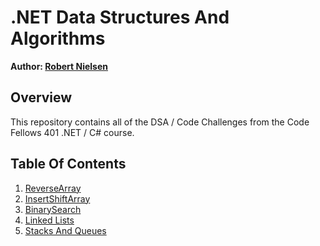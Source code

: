 # .NET Data Structures And Algorithms
__Author: [Robert Nielsen](https://github.com/robertjnielsen)__

## Overview
This repository contains all of the DSA / Code Challenges from the Code Fellows 401 .NET / C# course.

## Table Of Contents
1. [ReverseArray](/Challenges/ArrayReverse/ArrayReverse.md)
2. [InsertShiftArray](/Challenges/InsertShiftArray/InsertShiftArray.md)
3. [BinarySearch](/Challenges/BinarySearch/BinarySearch.md)
4. [Linked Lists](/DataStructures/LinkedList/LinkedList.md)
5. [Stacks And Queues](/DataStructures/StacksAndQueues/StacksAndQueues.md)